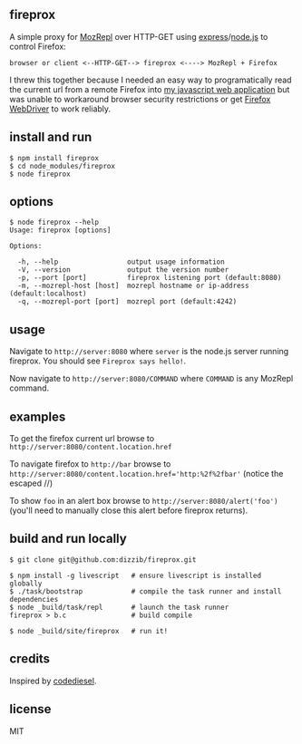 ## fireprox

A simple proxy for [MozRepl] over HTTP-GET using [express]/[node.js] to control Firefox:

    browser or client <--HTTP-GET--> fireprox <----> MozRepl + Firefox

I threw this together because I needed an easy way to programatically read the current
url from a remote Firefox into [my javascript web application][wdts]
but was unable to workaround browser security restrictions or get
[Firefox WebDriver][WebDriver] to work reliably.

## install and run

    $ npm install fireprox
    $ cd node_modules/fireprox
    $ node fireprox

## options

    $ node fireprox --help
    Usage: fireprox [options]

    Options:

      -h, --help                 output usage information
      -V, --version              output the version number
      -p, --port [port]          fireprox listening port (default:8080)
      -m, --mozrepl-host [host]  mozrepl hostname or ip-address (default:localhost)
      -q, --mozrepl-port [port]  mozrepl port (default:4242)

## usage

Navigate to `http://server:8080` where `server` is
the node.js server running fireprox. You should see `Fireprox says hello!`.

Now navigate to `http://server:8080/COMMAND` where `COMMAND` is any MozRepl command.

## examples

To get the firefox current url browse to `http://server:8080/content.location.href`

To navigate firefox to `http://bar` browse to `http://server:8080/content.location.href='http:%2f%2fbar'`
(notice the escaped //)

To show `foo` in an alert box browse to `http://server:8080/alert('foo')`
(you'll need to manually close this alert before fireprox returns).

## build and run locally

    $ git clone git@github.com:dizzib/fireprox.git

    $ npm install -g livescript   # ensure livescript is installed globally
    $ ./task/bootstrap            # compile the task runner and install dependencies
    $ node _build/task/repl       # launch the task runner
    fireprox > b.c                # build compile

    $ node _build/site/fireprox   # run it!

## credits

Inspired by [codediesel].

## license

MIT

[codediesel]: http://www.codediesel.com/tools/peeking-inside-firefox-using-mozrepl
[express]: https://github.com/visionmedia/express
[LiveScript]: https://github.com/gkz/LiveScript
[MozRepl]: https://github.com/bard/mozrepl/wiki
[node.js]: http://nodejs.org
[wdts]: http://WhoDoTheyServe.com
[WebDriver]: http://code.google.com/p/selenium/wiki/FirefoxDriver
